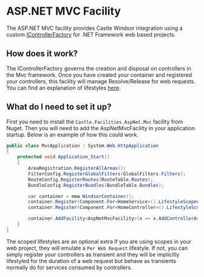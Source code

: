 # ASP.NET MVC Facility

The ASP.NET MVC facility provides Castle Windsor integration using a
custom [IControllerFactory](https://msdn.microsoft.com/en-us/library/system.web.mvc.icontrollerfactory(v=vs.118).aspx)
for .NET Framework web based projects.

## How does it work?

The IControllerFactory governs the creation and disposal on controllers in the Mvc framework. Once you have created
your container and registered your controllers, this facility will manage Resolve/Release for web requests. You
can find an explanation of lifestyles [here](aspnet-lifestyles.md).

## What do I need to set it up?

First you need to install the `Castle.Facilities.AspNet.Mvc` facility from Nuget. Then you will need to add the
AspNetMvcFacility in your application startup.
Below is an example of how this could work.

```csharp
public class MvcApplication : System.Web.HttpApplication
{
	protected void Application_Start()
	{
		AreaRegistration.RegisterAllAreas();
		FilterConfig.RegisterGlobalFilters(GlobalFilters.Filters);
		RouteConfig.RegisterRoutes(RouteTable.Routes);
		BundleConfig.RegisterBundles(BundleTable.Bundles);

		var container = new WindsorContainer();
		container.Register(Component.For<HomeService>().LifestyleScoped()); // <- `Per Web Request`
		container.Register(Component.For<HomeController>().LifestyleScoped()); // <- `Per Web Request`

		container.AddFacility<AspNetMvcFacility>(x => x.AddControllerAssembly<MvcApplication>().WithLifestyleScopedPerWebRequest());
	}
}
```

The scoped lifestyles are an optional extra if you are using scopes in your web project, they will emulate a
`Per Web Request`
lifestyle. If not, you can simply register your controllers as transient and they will be implicitly lifestyled for the
duration of a web request but behave as transients normally do for services consumed by controllers.

